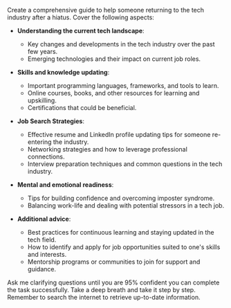 Create a comprehensive guide to help someone returning to the tech industry after a hiatus. Cover the following aspects:

- **Understanding the current tech landscape**:
  - Key changes and developments in the tech industry over the past few years.
  - Emerging technologies and their impact on current job roles.

- **Skills and knowledge updating**:
  - Important programming languages, frameworks, and tools to learn.
  - Online courses, books, and other resources for learning and upskilling.
  - Certifications that could be beneficial.

- **Job Search Strategies**:
  - Effective resume and LinkedIn profile updating tips for someone re-entering the industry.
  - Networking strategies and how to leverage professional connections.
  - Interview preparation techniques and common questions in the tech industry.

- **Mental and emotional readiness**:
  - Tips for building confidence and overcoming imposter syndrome.
  - Balancing work-life and dealing with potential stressors in a tech job.

- **Additional advice**:
  - Best practices for continuous learning and staying updated in the tech field.
  - How to identify and apply for job opportunities suited to one's skills and interests.
  - Mentorship programs or communities to join for support and guidance.

Ask me clarifying questions until you are 95% confident you can complete the task successfully. Take a deep breath and take it step by step. Remember to search the internet to retrieve up-to-date information.